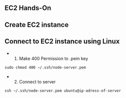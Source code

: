 ## EC2 Hands-On

## Create EC2 instance

## Connect to EC2 instance using Linux 
- 1. Make 400 Permission to .pem key
```
sudo chmod 400 ~/.ssh/node-server.pem
```
- 2. Connect to server 
``` 
ssh ~/.ssh/node-server.pem ubuntu@ip-adress-of-server
```

